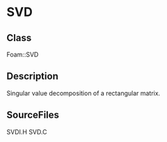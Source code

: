 # SVD 
## Class
Foam::SVD

## Description
Singular value decomposition of a rectangular matrix.

## SourceFiles
SVDI.H
SVD.C

